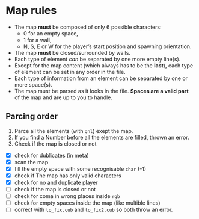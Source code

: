 # Map rules

- The map **must** be composed of only 6 possible characters:
  - 0 for an empty space,
  - 1 for a wall,
  - N, S, E or W for the player’s start position and spawning
orientation.
- The map **must** be closed/surrounded by walls.
- Each type of element *can* be separated by one more empty line(s).
- Except for the map content (which always has to be the **last**), each type of element can be set in any order in the file.
- Each type of information from an element can be separated
by one or more space(s).
- The map must be parsed as it looks in the file. **Spaces are a valid part** of the
map and are up to you to handle.

## Parcing order

1. Parce all the elements (with `gnl`) exept the map.
2. If you find a Number before all the elements are filled, thrown an error.
3. Check if the map is closed or not

- [x] check for dublicates (in meta)
- [x] scan the map
- [x] fill the empty space with some recognisable `char` (-1)
- [x] check if The map has only valid characters
- [x] check for no and duplicate player
- [ ] check if the map is closed or not
- [ ] check for coma in wrong places inside `rgb`
- [ ] check for empty spaces inside the map (like multible lines)
- [ ] correct with `to_fix.cub` and `to_fix2.cub` so both throw an error.
